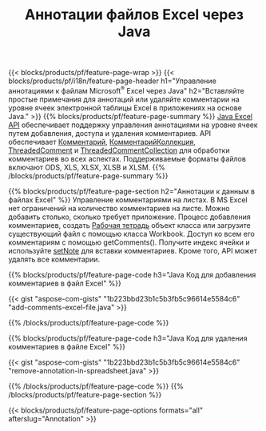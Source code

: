 ﻿---
title: Аннотации файлов Excel через Java
url: /ru/java/annotation/
description: Добавляйте или удаляйте аннотации к данным электронных таблиц Excel и OpenOffice с библиотекой Java.
---
{{< blocks/products/pf/feature-page-wrap >}}
{{< blocks/products/pf/i18n/feature-page-header h1="Управление аннотациями к файлам Microsoft<sup>&reg;</sup> Excel через Java" h2="Вставляйте простые примечания для аннотаций или удаляйте комментарии на уровне ячеек электронной таблицы Excel в приложениях на основе Java." >}}
{{% blocks/products/pf/feature-page-summary %}}
[Java Excel API](/cells/java/) обеспечивает поддержку управления аннотациями на уровне ячеек путем добавления, доступа и удаления комментариев. API обеспечивает [Комментарий](https://reference.aspose.com/cells/java/com.aspose.cells/Comment), [КомментарийКоллекция](https://reference.aspose.com/cells/java/com.aspose.cells/CommentCollection), [ThreadedComment](https://reference.aspose.com/cells/java/com.aspose.cells/ThreadedComment) и [ThreadedCommentCollection](https://reference.aspose.com/cells/java/com.aspose.cells/ThreadedCommentCollection) для обработки комментариев во всех аспектах.
Поддерживаемые форматы файлов включают ODS, XLS, XLSX, XLSB и XLSM.
{{% /blocks/products/pf/feature-page-summary %}}

{{% blocks/products/pf/feature-page-section h2="Аннотации к данным в файлах Excel" %}}
Управление комментариями на листах. В MS Excel нет ограничений на количество комментариев на листе. Можно добавить столько, сколько требует приложение. Процесс добавления комментариев, создать [Рабочая тетрадь](https://reference.aspose.com/cells/java/com.aspose.cells/Workbook) объект класса или загрузите существующий файл с помощью класса Workbook. Доступ ко всем его комментариям с помощью getComments(). Получите индекс ячейки и используйте [setNote](https://reference.aspose.com/cells/java/com.aspose.cells/comment#Note) для вставки комментариев. Кроме того, API может удалять все комментарии. 

{{% blocks/products/pf/feature-page-code h3="Java Код для добавления комментариев в файл Excel" %}}

{{< gist "aspose-com-gists" "1b223bbd23b1c5b3fb5c96614e5584c6" "add-comments-excel-file.java" >}}

{{% /blocks/products/pf/feature-page-code %}}

{{% blocks/products/pf/feature-page-code h3="Java Код для удаления комментариев в файле Excel" %}}

{{< gist "aspose-com-gists" "1b223bbd23b1c5b3fb5c96614e5584c6" "remove-annotation-in-spreadsheet.java" >}}

{{% /blocks/products/pf/feature-page-code %}}
{{% /blocks/products/pf/feature-page-section %}}

{{< blocks/products/pf/feature-page-options formats="all" afterslug="Annotation" >}}